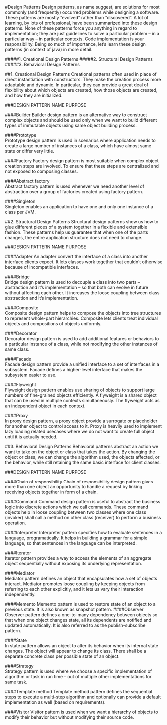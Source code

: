 #Design Patterns
Design patterns, as name suggest, are solutions for most commonly (and frequently) occurred problems while designing a software. These patterns are mostly “evolved” rather than “discovered”. A lot of learning, by lots of professional, have been summarized into these design patterns. None of these patterns force you anything in regard to implementation; they are just guidelines to solve a particular problem – in a particular way – in particular contexts. Code implementation is your responsibility.
Being so much of importance, let’s learn these design patterns (in context of java) in more detail.

#####1. Creational Design Patterns
#####2. Structural Design Patterns
#####3. Behavioral Design Patterns

##1. Creational Design Patterns
Creational patterns often used in place of direct instantiation with constructors. They make the creation process more adaptable and dynamic. In particular, they can provide a great deal of flexibility about which objects are created, how those objects are created, and how they are initialized.

###DESIGN PATTERN NAME	PURPOSE

####Builder	
Builder design pattern is an alternative way to construct complex objects and should be used only when we want to build different types of immutable objects using same object building process.

####Prototype	
Prototype design pattern is used in scenarios where application needs to create a large number of instances of a class, which have almost same state or differ very little.

####Factory	
Factory design pattern is most suitable when complex object creation steps are involved. To ensure that these steps are centralized and not exposed to composing classes.

####Abstract factory	
Abstract factory pattern is used whenever we need another level of abstraction over a group of factories created using factory pattern.

####Singleton	
Singleton enables an application to have one and only one instance of a class per JVM.


##2. Structural Design Patterns
Structural design patterns show us how to glue different pieces of a system together in a flexible and extensible fashion. These patterns help us guarantee that when one of the parts changes, the entire application structure does not need to change.

###DESIGN PATTERN NAME	PURPOSE

####Adapter	
An adapter convert the interface of a class into another interface clients expect. It lets classes work together that couldn’t otherwise because of incompatible interfaces.

####Bridge	
Bridge design pattern is used to decouple a class into two parts – abstraction and it’s implementation – so that both can evolve in future without affecting each other. It increases the loose coupling between class abstraction and it’s implementation.

####Composite	
Composite design pattern helps to compose the objects into tree structures to represent whole-part hierarchies. Composite lets clients treat individual objects and compositions of objects uniformly.

####Decorator	
Decorator design pattern is used to add additional features or behaviors to a particular instance of a class, while not modifying the other instances of same class.

####Facade	
Facade design pattern provide a unified interface to a set of interfaces in a subsystem. Facade defines a higher-level interface that makes the subsystem easier to use.

####Flyweight	
Flyweight design pattern enables use sharing of objects to support large numbers of fine-grained objects efficiently. A flyweight is a shared object that can be used in multiple contexts simultaneously. The flyweight acts as an independent object in each context.

####Proxy	
In proxy design pattern, a proxy object provide a surrogate or placeholder for another object to control access to it. Proxy is heavily used to implement lazy loading related usecases where we do not want to create full object until it is actually needed.


##3. Behavioral Design Patterns
Behavioral patterns abstract an action we want to take on the object or class that takes the action. By changing the object or class, we can change the algorithm used, the objects affected, or the behavior, while still retaining the same basic interface for client classes.

###DESIGN PATTERN NAME	PURPOSE

####Chain of responsibility	
Chain of responsibility design pattern gives more than one object an opportunity to handle a request by linking receiving objects together in form of a chain.

####Command	
Command design pattern is useful to abstract the business logic into discrete actions which we call commands. These command objects help in loose coupling between two classes where one class (invoker) shall call a method on other class (receiver) to perform a business operation.

####Interpreter	
Interpreter pattern specifies how to evaluate sentences in a language, programatically. It helps in building a grammar for a simple language, so that sentences in the language can be interpreted.

####Iterator	
Iterator pattern provides a way to access the elements of an aggregate object sequentially without exposing its underlying representation.

####Mediator	
Mediator pattern defines an object that encapsulates how a set of objects interact. Mediator promotes loose coupling by keeping objects from referring to each other explicitly, and it lets us vary their interaction independently.

####Memento	
Memento pattern is used to restore state of an object to a previous state. It is also known as snapshot pattern.
####Observer	
Observer pattern defines a one-to-many dependency between objects so that when one object changes state, all its dependents are notified and updated automatically. It is also referred to as the publish-subscribe pattern.

####State	
In state pattern allows an object to alter its behavior when its internal state changes. The object will appear to change its class. There shall be a separate concrete class per possible state of an object.

####Strategy	
Strategy pattern is used where we choose a specific implementation of algorithm or task in run time – out of multiple other implementations for same task.

####Template method	
Template method pattern defines the sequential steps to execute a multi-step algorithm and optionally can provide a default implementation as well (based on requirements).

####Visitor	
Visitor pattern is used when we want a hierarchy of objects to modify their behavior but without modifying their source code.
